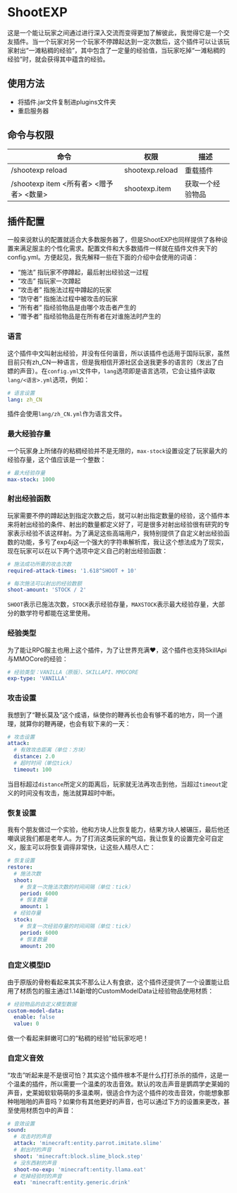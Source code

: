 # ShootEXP
这是一个能让玩家之间通过进行深入交流而变得更加了解彼此，我觉得它是一个交友插件。当一个玩家对另一个玩家不停蹲起达到一定次数后，这个插件可以让该玩家射出“一滩粘稠的经验”，其中包含了一定量的经验值，当玩家吃掉“一滩粘稠的经验”时，就会获得其中蕴含的经验。

## 使用方法
- 将插件.jar文件复制进plugins文件夹
- 重启服务器

## 命令与权限
| 命令                                  | 权限             | 描述          |
| ------------------------------------ | --------------- | ------------- |
| /shootexp reload                     | shootexp.reload | 重载插件       |
| /shootexp item <所有者> <赠予者> <数量> | shootexp.item   | 获取一个经验物品 |

## 插件配置
一般来说默认的配置就适合大多数服务器了，但是ShootEXP也同样提供了各种设置来满足服主的个性化需求。配置文件和大多数插件一样就在插件文件夹下的config.yml。方便起见，我先解释一些在下面的介绍中会使用的词语：
- “施法” 指玩家不停蹲起，最后射出经验这一过程
- “攻击” 指玩家一次蹲起
- “攻击者” 指施法过程中蹲起的玩家
- “防守者” 指施法过程中被攻击的玩家
- “所有者” 指经验物品是由哪个攻击者产生的
- “赠予者” 指经验物品是在所有者在对谁施法时产生的

### 语言
这个插件中文叫射出经验，并没有任何谐音，所以该插件也适用于国际玩家，虽然目前只有zh_CN一种语言，但是我相信开源社区会送我更多的语言的（发出了白嫖的声音）。在`config.yml`文件中，`lang`选项即是语言选项，它会让插件读取`lang/<语言>.yml`选项，例如：
```yaml
# 语言设置
lang: zh_CN
```
插件会使用`lang/zh_CN.yml`作为语言文件。

### 最大经验存量
一个玩家身上所储存的粘稠经验并不是无限的，`max-stock`设置设定了玩家最大的经验存量，这个值应该是一个整数：
```yaml
# 最大经验存量
max-stock: 1000
```

### 射出经验函数
玩家需要不停的蹲起达到指定次数之后，就可以射出指定数量的经验，这个插件本来将射出经验的条件、射出的数量都定义好了，可是很多对射出经验很有研究的专家表示经验不该这样射。为了满足这些高端用户，我特别提供了自定义射出经验函数的功能，多亏了exp4j这一个强大的字符串解析库，我让这个想法成为了现实，现在玩家可以在以下两个选项中定义自己的射出经验函数：
```yaml
# 施法成功所需的攻击次数
required-attack-times: '1.618^SHOOT + 10'

# 每次施法可以射出的经验数额
shoot-amount: 'STOCK / 2'
```
`SHOOT`表示已施法次数，`STOCK`表示经验存量，`MAXSTOCK`表示最大经验存量，大部分的数学符号都能在这里使用。

### 经验类型
为了能让RPG服主也用上这个插件，为了让世界充满❤，这个插件也支持SkillApi与MMOCore的经验：
```yaml
# 经验类型：VANILLA（原版）、SKILLAPI、MMOCORE
exp-type: 'VANILLA'
```

### 攻击设置
我想到了“鞭长莫及”这个成语，纵使你的鞭再长也会有够不着的地方，同一个道理，就算你的鞭再硬，也会有软下来的一天：
```yaml
# 攻击设置
attack:
  # 有效攻击距离（单位：方块）
  distance: 2.0
  # 超时时间（单位tick）
  timeout: 100
```
当目标超过`distance`所定义的距离后，玩家就无法再攻击到他，当超过`timeout`定义的时间没有攻击，施法就算超时中断。

### 恢复设置
我有个朋友做过一个实验，他和方块人比恢复能力，结果方块人被碾压，最后他还嘲讽说我们都是老年人。为了打消这类玩家的气焰，我让恢复的设置完全可自定义，服主可以将恢复调得非常快，让这些人精尽人亡：
```yaml
# 恢复设置
restore:
  # 施法次数
  shoot:
    # 恢复一次施法次数的时间间隔（单位：tick）
    period: 6000
    # 恢复数量
    amount: 1
  # 经验存量
  stock:
    # 恢复一次经验存量的时间间隔（单位：tick）
    period: 6000
    # 恢复数量
    amount: 200
```
### 自定义模型ID
由于原版的骨粉看起来其实不那么让人有食欲，这个插件还提供了一个设置能让启用了材质包的服主通过1.14新增的CustomModelData让经验物品使用材质：
```yaml
# 经验物品的自定义模型数据
custom-model-data:
  enable: false
  value: 0
```
做一个看起来鲜嫩可口的“粘稠的经验”给玩家吃吧！

### 自定义音效
“攻击”听起来是不是很可怕？其实这个插件根本不是什么打打杀杀的插件，这是一个温柔的插件，所以需要一个温柔的攻击音效。默认的攻击声音是鹦鹉学史莱姆的声音，史莱姆软软萌萌的多温柔啊，很适合作为这个插件的攻击音效，你能想象那种啪啪啪的声音吗？如果你有其他更好的声音，也可以通过下方的设置来更改，甚至使用材质包中的声音：
```yaml
# 音效设置
sound:
  # 攻击时的声音
  attack: 'minecraft:entity.parrot.imitate.slime'
  # 射出时的声音
  shoot: 'minecraft:block.slime_block.step'
  # 没东西射的声音
  shoot-no-exp: 'minecraft:entity.llama.eat'
  # 吃掉经验时的声音
  eat: 'minecraft:entity.generic.drink'
```